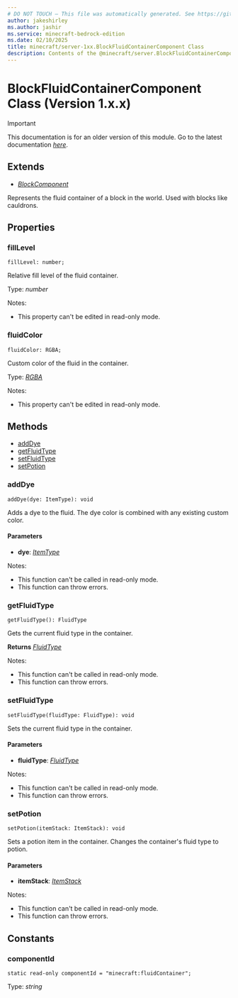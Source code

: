```yaml
---
# DO NOT TOUCH — This file was automatically generated. See https://github.com/mojang/minecraftapidocsgenerator to modify descriptions, examples, etc.
author: jakeshirley
ms.author: jashir
ms.service: minecraft-bedrock-edition
ms.date: 02/10/2025
title: minecraft/server-1xx.BlockFluidContainerComponent Class
description: Contents of the @minecraft/server.BlockFluidContainerComponent class (Version 1.x.x).
---
```

# BlockFluidContainerComponent Class (Version 1.x.x)

> [!IMPORTANT]
> This documentation is for an older version of this module. Go to the latest documentation [*here*](../../../scriptapi/minecraft/server/BlockFluidContainerComponent.md).

## Extends
- [*BlockComponent*](BlockComponent.md)

Represents the fluid container of a block in the world. Used with blocks like cauldrons.

## Properties

### **fillLevel**
`fillLevel: number;`

Relative fill level of the fluid container.

Type: *number*

Notes:
  - This property can't be edited in read-only mode.

### **fluidColor**
`fluidColor: RGBA;`

Custom color of the fluid in the container.

Type: [*RGBA*](RGBA.md)

Notes:
  - This property can't be edited in read-only mode.

## Methods
- [addDye](#adddye)
- [getFluidType](#getfluidtype)
- [setFluidType](#setfluidtype)
- [setPotion](#setpotion)

### **addDye**
`
addDye(dye: ItemType): void
`

Adds a dye to the fluid. The dye color is combined with any existing custom color.

#### **Parameters**
- **dye**: [*ItemType*](ItemType.md)
  
Notes:
- This function can't be called in read-only mode.
- This function can throw errors.

### **getFluidType**
`
getFluidType(): FluidType
`

Gets the current fluid type in the container.

**Returns** [*FluidType*](FluidType.md)
  
Notes:
- This function can't be called in read-only mode.
- This function can throw errors.

### **setFluidType**
`
setFluidType(fluidType: FluidType): void
`

Sets the current fluid type in the container.

#### **Parameters**
- **fluidType**: [*FluidType*](FluidType.md)
  
Notes:
- This function can't be called in read-only mode.
- This function can throw errors.

### **setPotion**
`
setPotion(itemStack: ItemStack): void
`

Sets a potion item in the container. Changes the container's fluid type to potion.

#### **Parameters**
- **itemStack**: [*ItemStack*](ItemStack.md)
  
Notes:
- This function can't be called in read-only mode.
- This function can throw errors.

## Constants

### **componentId**
`static read-only componentId = "minecraft:fluidContainer";`

Type: *string*
